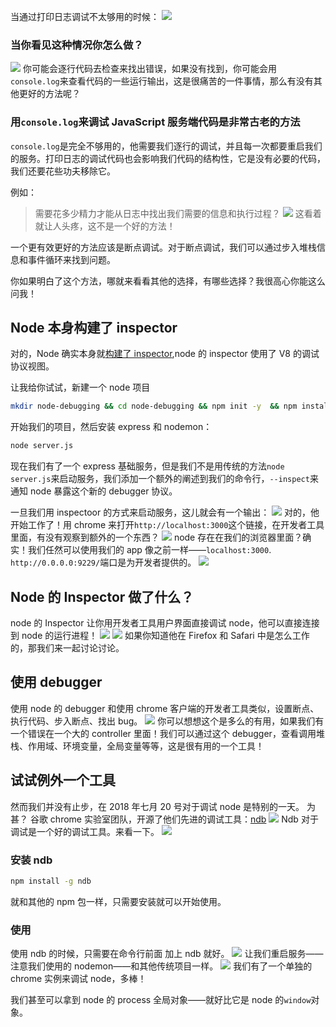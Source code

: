 当通过打印日志调试不太够用的时候：
![](./121.png)

### 当你看见这种情况你怎么做？

![](./32.png)
你可能会逐行代码去检查来找出错误，如果没有找到，你可能会用`console.log`来查看代码的一些运行输出，这是很痛苦的一件事情，那么有没有其他更好的方法呢？

### 用`console.log`来调试 JavaScript 服务端代码是非常古老的方法

`console.log`是完全不够用的，他需要我们逐行的调试，并且每一次都要重启我们的服务。打印日志的调试代码也会影响我们代码的结构性，它是没有必要的代码，我们还要花些功夫移除它。

例如：

> 需要花多少精力才能从日志中找出我们需要的信息和执行过程？
> ![](./34.png)
> 这看着就让人头疼，这不是一个好的方法！

一个更有效更好的方法应该是断点调试。对于断点调试，我们可以通过步入堆栈信息和事件循环来找到问题。

你如果明白了这个方法，哪就来看看其他的选择，有哪些选择？我很高心你能这么问我！

## Node 本身构建了 inspector

对的，Node 确实本身就[构建了 inspector](https://nodejs.org/zh-cn/docs/guides/debugging-getting-started/),node 的 inspector 使用了 V8 的调试协议视图。

让我给你试试，新建一个 node 项目

```bash
mkdir node-debugging && cd node-debugging && npm init -y  && npm install express nodemon && touch server.js
```

开始我们的项目，然后安装 express 和 nodemon：

```bash
node server.js
```

现在我们有了一个 express 基础服务，但是我们不是用传统的方法`node server.js`来启动服务，我们添加一个额外的阐述到我们的命令行，`--inspect`来通知 node 暴露这个新的 debugger 协议。

一旦我们用 inspectoor 的方式来启动服务，这儿就会有一个输出：
![](./45.png)
对的，他开始工作了！用 chrome 来打开`http://localhost:3000`这个链接，在开发者工具里面，有没有观察到额外的一个东西？
![](./56.png)
node 存在在我们的浏览器里面？确实！我们任然可以使用我们的 app 像之前一样——`localhost:3000`.  
`http://0.0.0.0:9229/`端口是为开发者提供的。
![](./67.png)

## Node 的 Inspector 做了什么？

node 的 Inspector 让你用开发者工具用户界面直接调试 node，他可以直接连接到 node 的运行进程！
![](./78.png)
![](./89.png)
如果你知道他在 Firefox 和 Safari 中是怎么工作的，那我们来一起讨论讨论。

## 使用 debugger

使用 node 的 debugger 和使用 chrome 客户端的开发者工具类似，设置断点、执行代码、步入断点、找出 bug。
![](./90.gif)
你可以想想这个是多么的有用，如果我们有一个错误在一个大的 controller 里面！我们可以通过这个 debugger，查看调用堆栈、作用域、环境变量，全局变量等等，这是很有用的一个工具！

## 试试例外一个工具

然而我们并没有止步，在 2018 年七月 20 号对于调试 node 是特别的一天。
为甚？
谷歌 chrome 实验室团队，开源了他们先进的调试工具：[ndb](https://github.com/GoogleChromeLabs/ndb)
![](./10.png)
Ndb 对于调试是一个好的调试工具。来看一下。
![](./11.png)

### 安装 ndb

```bash
npm install -g ndb
```

就和其他的 npm 包一样，只需要安装就可以开始使用。

### 使用

使用 ndb 的时候，只需要在命令行前面 加上 ndb 就好。
![](22.png)
让我们重启服务——注意我们使用的 nodemon——和其他传统项目一样。
![](33.gif)
我们有了一个单独的 chrome 实例来调试 node，多棒！

我们甚至可以拿到 node 的 process 全局对象——就好比它是 node 的`window`对象。

